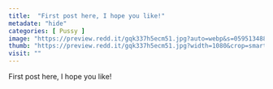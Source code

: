 ```yaml
---
title:  "First post here, I hope you like!"
metadate: "hide"
categories: [ Pussy ]
image: "https://preview.redd.it/gqk337h5ecm51.jpg?auto=webp&s=059513488f35b63e0e16417c8e06b422c9f325fb"
thumb: "https://preview.redd.it/gqk337h5ecm51.jpg?width=1080&crop=smart&auto=webp&s=00f27aa221e8b85aef6bc4a65f0280702c69da5b"
visit: ""
---
```

First post here, I hope you like!

